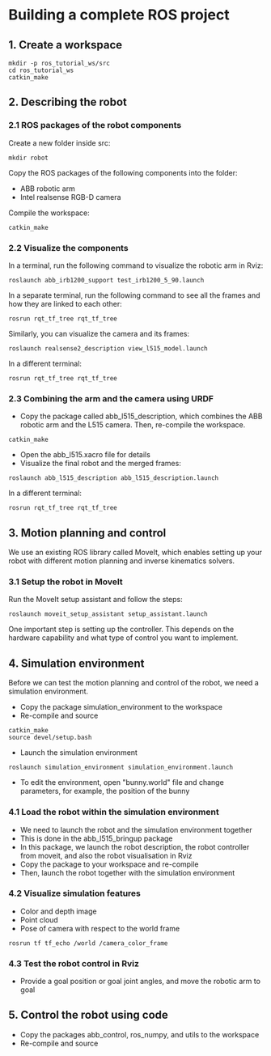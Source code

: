 # Building a complete ROS project

## 1. Create a workspace

```
mkdir -p ros_tutorial_ws/src
cd ros_tutorial_ws
catkin_make
```

## 2. Describing the robot

### 2.1 ROS packages of the robot components

Create a new folder inside src:
```
mkdir robot
```

Copy the ROS packages of the following components into the folder:
- ABB robotic arm
- Intel realsense RGB-D camera

Compile the workspace:
```
catkin_make
```

### 2.2 Visualize the components

In a terminal, run the following command to visualize the robotic arm in Rviz:
```
roslaunch abb_irb1200_support test_irb1200_5_90.launch
```

In a separate terminal, run the following command to see all the frames and how they are linked to each other:
```
rosrun rqt_tf_tree rqt_tf_tree
```

Similarly, you can visualize the camera and its frames:
```
roslaunch realsense2_description view_l515_model.launch
```
In a different terminal:
```
rosrun rqt_tf_tree rqt_tf_tree
```

### 2.3 Combining the arm and the camera using URDF

- Copy the package called abb_l515_description, which combines the ABB robotic arm and the L515 camera. Then, re-compile the workspace.
```
catkin_make
```
- Open the abb_l515.xacro file for details
- Visualize the final robot and the merged frames:
```
roslaunch abb_l515_description abb_l515_description.launch
```
In a different terminal:
```
rosrun rqt_tf_tree rqt_tf_tree
```

## 3. Motion planning and control

We use an existing ROS library called MoveIt, which enables setting up your robot with different motion planning and inverse kinematics solvers.

### 3.1 Setup the robot in MoveIt

Run the MoveIt setup assistant and follow the steps:
```
roslaunch moveit_setup_assistant setup_assistant.launch
```

One important step is setting up the controller. This depends on the hardware capability and what type of control you want to implement.

## 4. Simulation environment

Before we can test the motion planning and control of the robot, we need a simulation environment.

- Copy the package simulation_environment to the workspace
- Re-compile and source
```
catkin_make
source devel/setup.bash
```
- Launch the simulation environment
```
roslaunch simulation_environment simulation_environment.launch
```
- To edit the environment, open "bunny.world" file and change parameters, for example, the position of the bunny

### 4.1 Load the robot within the simulation environment

- We need to launch the robot and the simulation environment together
- This is done in the abb_l515_bringup package
- In this package, we launch the robot description, the robot controller from moveit, and also the robot visualisation in Rviz
- Copy the package to your workspace and re-compile
- Then, launch the robot together with the simulation environment

### 4.2 Visualize simulation features

- Color and depth image
- Point cloud
- Pose of camera with respect to the world frame
```
rosrun tf tf_echo /world /camera_color_frame
```

### 4.3 Test the robot control in Rviz

- Provide a goal position or goal joint angles, and move the robotic arm to goal

## 5. Control the robot using code

- Copy the packages abb_control, ros_numpy, and utils to the workspace
- Re-compile and source


